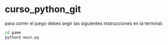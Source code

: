 # curso_python_git

para correr el juego debes segir las siguientes instrucciones en la terminal:

```sh
cd game
python3 main.py
```